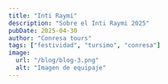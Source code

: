 ```yaml
---
title: "Inti Raymi"
description: "Sobre el Inti Raymi 2025"
pubDate: 2025-04-30
author: "Conresa tours"
tags: ["festividad", "tursimo", "conresa"]
image:
  url: "/blog/blog-3.png"
  alt: "Imagen de equipaje"
---
```

